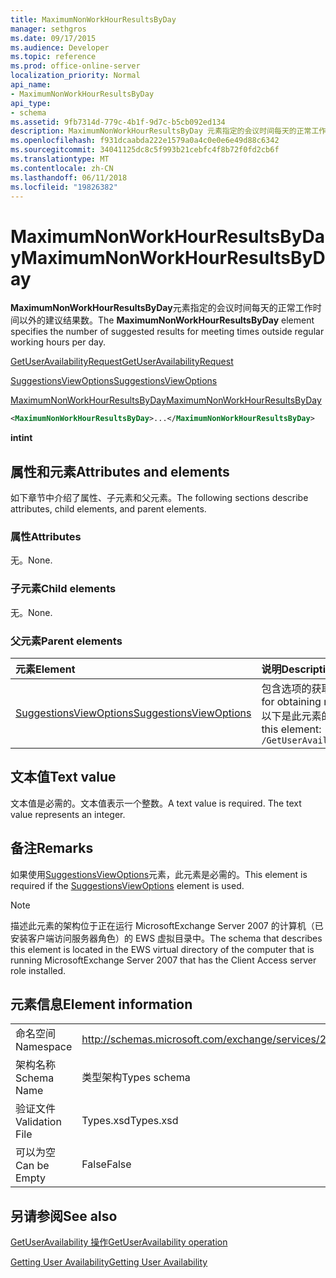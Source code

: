```yaml
---
title: MaximumNonWorkHourResultsByDay
manager: sethgros
ms.date: 09/17/2015
ms.audience: Developer
ms.topic: reference
ms.prod: office-online-server
localization_priority: Normal
api_name:
- MaximumNonWorkHourResultsByDay
api_type:
- schema
ms.assetid: 9fb7314d-779c-4b1f-9d7c-b5cb092ed134
description: MaximumNonWorkHourResultsByDay 元素指定的会议时间每天的正常工作时间以外的建议结果数。
ms.openlocfilehash: f931dcaabda222e1579a0a4c0e0e6e49d88c6342
ms.sourcegitcommit: 34041125dc8c5f993b21cebfc4f8b72f0fd2cb6f
ms.translationtype: MT
ms.contentlocale: zh-CN
ms.lasthandoff: 06/11/2018
ms.locfileid: "19826382"
---
```

# <a name="maximumnonworkhourresultsbyday"></a><span data-ttu-id="5659f-103">MaximumNonWorkHourResultsByDay</span><span class="sxs-lookup"><span data-stu-id="5659f-103">MaximumNonWorkHourResultsByDay</span></span>

<span data-ttu-id="5659f-104">**MaximumNonWorkHourResultsByDay**元素指定的会议时间每天的正常工作时间以外的建议结果数。</span><span class="sxs-lookup"><span data-stu-id="5659f-104">The **MaximumNonWorkHourResultsByDay** element specifies the number of suggested results for meeting times outside regular working hours per day.</span></span> 
  
[<span data-ttu-id="5659f-105">GetUserAvailabilityRequest</span><span class="sxs-lookup"><span data-stu-id="5659f-105">GetUserAvailabilityRequest</span></span>](getuseravailabilityrequest.md)
  
[<span data-ttu-id="5659f-106">SuggestionsViewOptions</span><span class="sxs-lookup"><span data-stu-id="5659f-106">SuggestionsViewOptions</span></span>](suggestionsviewoptions.md)
  
[<span data-ttu-id="5659f-107">MaximumNonWorkHourResultsByDay</span><span class="sxs-lookup"><span data-stu-id="5659f-107">MaximumNonWorkHourResultsByDay</span></span>](maximumnonworkhourresultsbyday.md)
  
```xml
<MaximumNonWorkHourResultsByDay>...</MaximumNonWorkHourResultsByDay>
```

 <span data-ttu-id="5659f-108">**int**</span><span class="sxs-lookup"><span data-stu-id="5659f-108">**int**</span></span>
## <a name="attributes-and-elements"></a><span data-ttu-id="5659f-109">属性和元素</span><span class="sxs-lookup"><span data-stu-id="5659f-109">Attributes and elements</span></span>

<span data-ttu-id="5659f-110">如下章节中介绍了属性、子元素和父元素。</span><span class="sxs-lookup"><span data-stu-id="5659f-110">The following sections describe attributes, child elements, and parent elements.</span></span>
  
### <a name="attributes"></a><span data-ttu-id="5659f-111">属性</span><span class="sxs-lookup"><span data-stu-id="5659f-111">Attributes</span></span>

<span data-ttu-id="5659f-112">无。</span><span class="sxs-lookup"><span data-stu-id="5659f-112">None.</span></span>
  
### <a name="child-elements"></a><span data-ttu-id="5659f-113">子元素</span><span class="sxs-lookup"><span data-stu-id="5659f-113">Child elements</span></span>

<span data-ttu-id="5659f-114">无。</span><span class="sxs-lookup"><span data-stu-id="5659f-114">None.</span></span>
  
### <a name="parent-elements"></a><span data-ttu-id="5659f-115">父元素</span><span class="sxs-lookup"><span data-stu-id="5659f-115">Parent elements</span></span>

|<span data-ttu-id="5659f-116">**元素**</span><span class="sxs-lookup"><span data-stu-id="5659f-116">**Element**</span></span>|<span data-ttu-id="5659f-117">**说明**</span><span class="sxs-lookup"><span data-stu-id="5659f-117">**Description**</span></span>|
|:-----|:-----|
|[<span data-ttu-id="5659f-118">SuggestionsViewOptions</span><span class="sxs-lookup"><span data-stu-id="5659f-118">SuggestionsViewOptions</span></span>](suggestionsviewoptions.md) <br/> |<span data-ttu-id="5659f-119">包含选项的获取会议建议信息。</span><span class="sxs-lookup"><span data-stu-id="5659f-119">Contains the options for obtaining meeting suggestion information.</span></span>  <br/> <span data-ttu-id="5659f-120">以下是此元素的 XPath:</span><span class="sxs-lookup"><span data-stu-id="5659f-120">The following is the XPath to this element:</span></span>  <br/>  `/GetUserAvailabilityRequest/SuggestionViewOptions` <br/> |
   
## <a name="text-value"></a><span data-ttu-id="5659f-121">文本值</span><span class="sxs-lookup"><span data-stu-id="5659f-121">Text value</span></span>

<span data-ttu-id="5659f-p101">文本值是必需的。文本值表示一个整数。</span><span class="sxs-lookup"><span data-stu-id="5659f-p101">A text value is required. The text value represents an integer.</span></span>
  
## <a name="remarks"></a><span data-ttu-id="5659f-124">备注</span><span class="sxs-lookup"><span data-stu-id="5659f-124">Remarks</span></span>

<span data-ttu-id="5659f-125">如果使用[SuggestionsViewOptions](suggestionsviewoptions.md)元素，此元素是必需的。</span><span class="sxs-lookup"><span data-stu-id="5659f-125">This element is required if the [SuggestionsViewOptions](suggestionsviewoptions.md) element is used.</span></span> 
  
> [!NOTE]
> <span data-ttu-id="5659f-126">描述此元素的架构位于正在运行 MicrosoftExchange Server 2007 的计算机（已安装客户端访问服务器角色）的 EWS 虚拟目录中。</span><span class="sxs-lookup"><span data-stu-id="5659f-126">The schema that describes this element is located in the EWS virtual directory of the computer that is running MicrosoftExchange Server 2007 that has the Client Access server role installed.</span></span> 
  
## <a name="element-information"></a><span data-ttu-id="5659f-127">元素信息</span><span class="sxs-lookup"><span data-stu-id="5659f-127">Element information</span></span>

|||
|:-----|:-----|
|<span data-ttu-id="5659f-128">命名空间</span><span class="sxs-lookup"><span data-stu-id="5659f-128">Namespace</span></span>  <br/> |http://schemas.microsoft.com/exchange/services/2006/types  <br/> |
|<span data-ttu-id="5659f-129">架构名称</span><span class="sxs-lookup"><span data-stu-id="5659f-129">Schema Name</span></span>  <br/> |<span data-ttu-id="5659f-130">类型架构</span><span class="sxs-lookup"><span data-stu-id="5659f-130">Types schema</span></span>  <br/> |
|<span data-ttu-id="5659f-131">验证文件</span><span class="sxs-lookup"><span data-stu-id="5659f-131">Validation File</span></span>  <br/> |<span data-ttu-id="5659f-132">Types.xsd</span><span class="sxs-lookup"><span data-stu-id="5659f-132">Types.xsd</span></span>  <br/> |
|<span data-ttu-id="5659f-133">可以为空</span><span class="sxs-lookup"><span data-stu-id="5659f-133">Can be Empty</span></span>  <br/> |<span data-ttu-id="5659f-134">False</span><span class="sxs-lookup"><span data-stu-id="5659f-134">False</span></span>  <br/> |
   
## <a name="see-also"></a><span data-ttu-id="5659f-135">另请参阅</span><span class="sxs-lookup"><span data-stu-id="5659f-135">See also</span></span>



[<span data-ttu-id="5659f-136">GetUserAvailability 操作</span><span class="sxs-lookup"><span data-stu-id="5659f-136">GetUserAvailability operation</span></span>](getuseravailability-operation.md)


[<span data-ttu-id="5659f-137">Getting User Availability</span><span class="sxs-lookup"><span data-stu-id="5659f-137">Getting User Availability</span></span>](http://msdn.microsoft.com/library/d4133fcb-9b0f-4e6b-aadf-a389da83516a%28Office.15%29.aspx)

